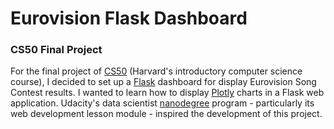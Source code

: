 # Eurovision Flask Dashboard

### CS50 Final Project
For the final project of [CS50](https://cs50.harvard.edu/x/2024/) (Harvard's introductory computer science course), I decided to set up a [Flask](https://palletsprojects.com/p/flask/) dashboard for display Eurovision Song Contest results. I wanted to learn how to display [Plotly](https://plotly.com/python/) charts in a Flask web application. Udacity's data scientist [nanodegree](https://www.udacity.com/course/data-scientist-nanodegree--nd025) program - particularly its web development lesson module - inspired the development of this project.
